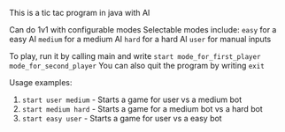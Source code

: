 This is a tic tac program in java with AI

Can do 1v1 with configurable modes
Selectable modes include:
`easy` for a easy AI 
`medium` for a medium AI
`hard` for a hard AI
`user` for manual inputs


To play, run it by calling main and write `start mode_for_first_player mode_for_second_player`
You can also quit the program by writing `exit`

Usage examples:
1. `start user medium` - Starts a game for user vs a medium bot
2. `start medium hard` - Starts a game for a medium bot vs a hard bot
3. `start easy user` - Starts a game for user vs a easy bot
